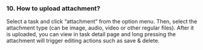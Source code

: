 ### 10. How to upload attachment?
Select a task and click “attachment” from the option menu. Then, select the attachment type (can be image, audio, video or other regular files). After it is uploaded, you can view in task detail page and long pressing the attachment will trigger editing actions such as save & delete.
